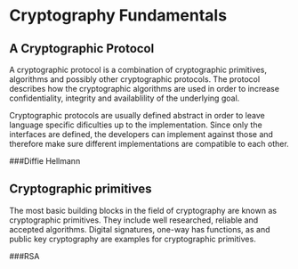 Cryptography Fundamentals
=========================

A Cryptographic Protocol
------------------------

A cryptographic protocol is a combination of cryptographic primitives,
algorithms and possibly other cryptographic protocols. The protocol describes
how the cryptographic algorithms are used in order to increase confidentiality,
integrity and availablility of the underlying goal.

Cryptographic protocols are usually defined abstract in order to leave language
specific dificulties up to the implementation. Since only the interfaces are
defined, the developers can implement against those and therefore make sure
different implementations are compatible to each other.

###Diffie Hellmann

Cryptographic primitives
------------------------

The most basic building blocks in the field of cryptography are known as
cryptographic primitives. They include well researched, reliable and accepted
algorithms. Digital signatures, one-way has functions, as and public key
cryptography are examples for cryptographic primitives.

###RSA


